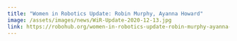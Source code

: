 ```yaml
---
title: "Women in Robotics Update: Robin Murphy, Ayanna Howard"
image: /assets/images/news/WiR-Update-2020-12-13.jpg
link: https://robohub.org/women-in-robotics-update-robin-murphy-ayanna-howard/
---
```

